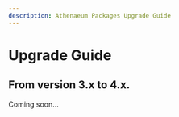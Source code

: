 ```yaml
---
description: Athenaeum Packages Upgrade Guide
---
```


# Upgrade Guide

## From version 3.x to 4.x.

Coming soon...
